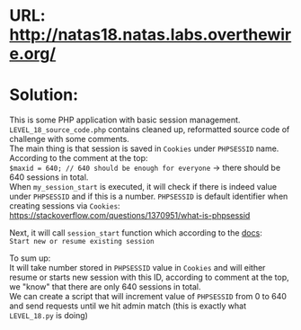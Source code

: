 # URL: http://natas18.natas.labs.overthewire.org/

# Solution:

This is some PHP application with basic session management.  
`LEVEL_18_source_code.php` contains cleaned up, reformatted source code of challenge with some comments.  
The main thing is that session is saved in `Cookies` under `PHPSESSID` name.  
According to the comment at the top:  
`$maxid = 640; // 640 should be enough for everyone` -> there should be 640 sessions in total.  
When `my_session_start` is executed, it will check if there is indeed value under `PHPSESSID` and if this is a number.
`PHPSESSID` is default identifier when creating sessions via `Cookies`:  
https://stackoverflow.com/questions/1370951/what-is-phpsessid

Next, it will call `session_start` function which according to the [docs](http://php.net/manual/en/function.session-start.php):  
`Start new or resume existing session`

To sum up:  
It will take number stored in `PHPSESSID` value in `Cookies` and will either resume or starts new session with this ID, according to comment at the top, we "know" that there are only 640 sessions in total.  
We can create a script that will increment value of `PHPSESSID` from 0 to 640 and send requests until we hit admin match (this is exactly what `LEVEL_18.py` is doing)
